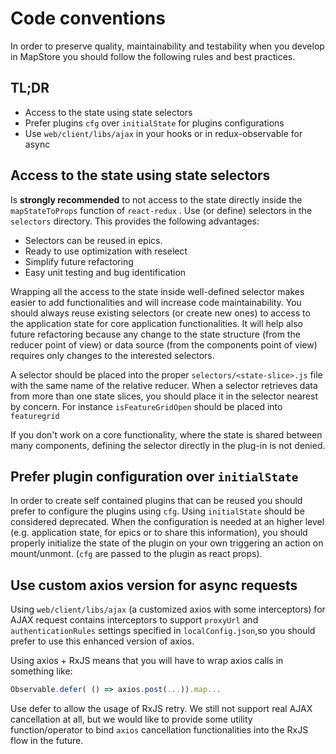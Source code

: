 # Code conventions

In order to preserve quality, maintainability and testability when you develop in MapStore  you should follow the following rules and best practices.

## TL;DR

- Access to the state using state selectors
- Prefer plugins `cfg` over `initialState` for plugins configurations
- Use `web/client/libs/ajax` in your hooks or in redux-observable for async

## Access to the state using state selectors

Is **strongly recommended** to not access to the state directly inside the `mapStateToProps` function of `react-redux` .
Use (or define) selectors in the `selectors` directory. This provides the following advantages:

- Selectors can be reused in epics.
- Ready to use optimization with reselect
- Simplify future refactoring
- Easy unit testing and bug identification

Wrapping all the access to the state inside well-defined selector makes easier to add functionalities and will increase code maintainability. You should always reuse existing selectors (or create new ones) to access to the application state for core application functionalities.
It will help also future refactoring because any change to the state structure (from the reducer point of view) or data source (from the components point of view) requires only changes to the interested selectors.

A selector should be placed into the proper `selectors/<state-slice>.js` file with the same name of the relative reducer.
When a selector retrieves data from more than one state slices, you should place it in the selector nearest by concern. For instance `isFeatureGridOpen` should be placed into `featuregrid`

If you don't work on a core functionality, where the state is shared between many components, defining the selector directly in the plug-in is not denied.

## Prefer plugin configuration over `initialState`

In order to create self contained plugins that can be reused you should prefer to configure the plugins using `cfg`. Using `initialState` should be considered deprecated. When the configuration is needed at an higher level (e.g. application state, for epics or to share this information), you should properly initialize the state of the plugin on your own triggering an action on mount/unmont. (`cfg` are passed to the plugin as react props).


## Use custom axios version for async requests

Using `web/client/libs/ajax` (a customized axios with some interceptors)  for AJAX request contains interceptors to support `proxyUrl` and `authenticationRules` settings specified in `localConfig.json`,so you should prefer to use this enhanced version of axios.

Using axios + RxJS means that you will have to wrap axios calls in something like:

```javascript
Observable.defer( () => axios.post(...)).map...
```

Use defer to allow the usage of RxJS retry. We still not support real AJAX cancellation at all, but we would like to provide some utility function/operator to bind `axios` cancellation functionalities into the RxJS flow in the future.
